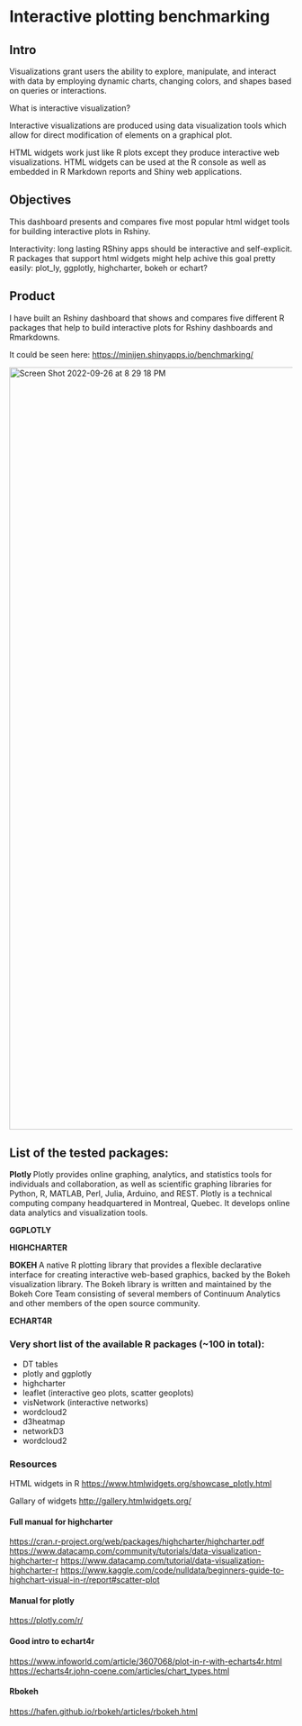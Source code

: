 # Interactive plotting benchmarking

## Intro

Visualizations grant users the ability to explore, manipulate, and interact with data by employing dynamic charts, changing colors, and shapes based on queries or interactions. 

What is interactive visualization?

Interactive visualizations are produced using data visualization tools which allow for direct modification of elements on a graphical plot.

HTML widgets work just like R plots except they produce interactive web visualizations. HTML widgets can be used at the R console as well as embedded in R Markdown reports and Shiny web applications. 

## Objectives

This dashboard presents and compares five most popular html widget tools for building interactive plots in Rshiny. 

Interactivity: long lasting RShiny apps should be interactive and self-explicit. R packages that support html widgets might help achive this goal pretty easily: plot_ly, ggplotly, highcharter, bokeh or echart? 

## Product

I have built an Rshiny dashboard that shows and compares five different R packages that help to build interactive plots for Rshiny dashboards and Rmarkdowns.

It could be seen here: https://minijen.shinyapps.io/benchmarking/


<img width="1354" alt="Screen Shot 2022-09-26 at 8 29 18 PM" src="https://user-images.githubusercontent.com/20693710/192404342-eeba23cc-cb94-4ca6-b20e-6787e0f1baad.png">


## List of the tested packages:

<b> Plotly </b>
Plotly provides online graphing, analytics, and statistics tools for individuals and collaboration, as well as scientific graphing libraries for Python, R, MATLAB, Perl, Julia, Arduino, and REST. Plotly is a technical computing company headquartered in Montreal, Quebec. It develops online data analytics and visualization tools. 

<b> GGPLOTLY </b>

<b> HIGHCHARTER </b>

<b> BOKEH </b>
A native R plotting library that provides a flexible declarative interface for creating interactive web-based graphics, backed by the Bokeh visualization library. The Bokeh library is written and maintained by the Bokeh Core Team consisting of several members of Continuum Analytics and other members of the open source community. 

<b> ECHART4R </b>

### Very short list of the available R packages (~100 in total):

- DT tables
- plotly and ggplotly
- highcharter
- leaflet (interactive geo plots, scatter geoplots)
- visNetwork (interactive networks)
- wordcloud2
- d3heatmap
- networkD3
- wordcloud2

### Resources

HTML widgets in R
https://www.htmlwidgets.org/showcase_plotly.html

Gallary of widgets
http://gallery.htmlwidgets.org/

#### Full manual for highcharter
https://cran.r-project.org/web/packages/highcharter/highcharter.pdf
https://www.datacamp.com/community/tutorials/data-visualization-highcharter-r
https://www.datacamp.com/tutorial/data-visualization-highcharter-r
https://www.kaggle.com/code/nulldata/beginners-guide-to-highchart-visual-in-r/report#scatter-plot

#### Manual for plotly
https://plotly.com/r/

#### Good intro to echart4r
https://www.infoworld.com/article/3607068/plot-in-r-with-echarts4r.html
https://echarts4r.john-coene.com/articles/chart_types.html


#### Rbokeh 
https://hafen.github.io/rbokeh/articles/rbokeh.html


<br/>
<br/>

                  
